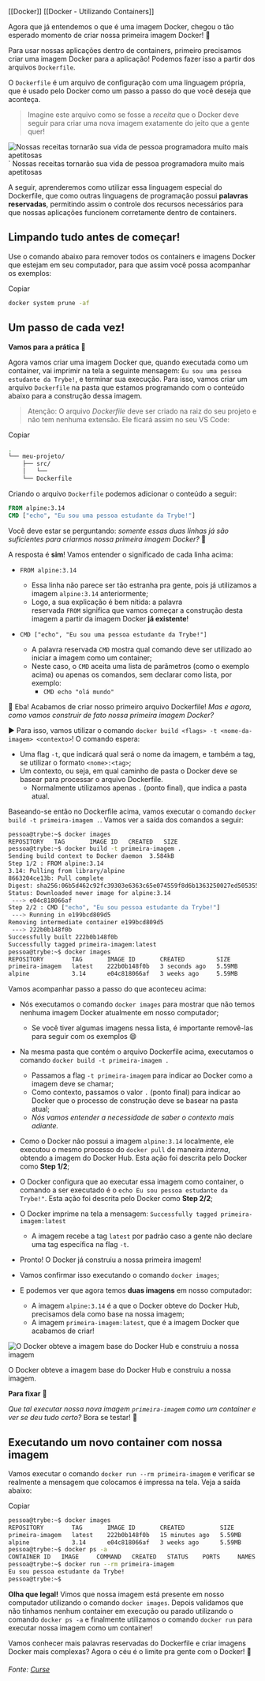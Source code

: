 [[Docker]]
[[Docker - Utilizando Containers]]


Agora que já entendemos o que é uma imagem Docker, chegou o tão esperado momento de criar nossa primeira imagem Docker! 🥳

Para usar nossas aplicações dentro de containers, primeiro precisamos criar uma imagem Docker para a aplicação! Podemos fazer isso a partir dos arquivos `Dockerfile`.

O `Dockerfile` é um arquivo de configuração com uma linguagem própria, que é usado pelo Docker como um passo a passo do que você deseja que aconteça.

> Imagine este arquivo como se fosse a _receita_ que o Docker deve seguir para criar uma nova imagem exatamente do jeito que a gente quer!

![Nossas receitas tornarão sua vida de pessoa programadora muito mais apetitosas](https://content-assets.betrybe.com/prod/Nossas%20receitas%20tornar%C3%A3o%20sua%20vida%20de%20pessoa%20programadora%20muito%20mais%20apetitosas.gif)
` Nossas receitas tornarão sua vida de pessoa programadora muito mais apetitosas

A seguir, aprenderemos como utilizar essa linguagem especial do Dockerfile, que como outras linguagens de programação possui **palavras reservadas**, permitindo assim o controle dos recursos necessários para que nossas aplicações funcionem corretamente dentro de containers.

## Limpando tudo antes de começar!

Use o comando abaixo para remover todos os containers e imagens Docker que estejam em seu computador, para que assim você possa acompanhar os exemplos:

Copiar

```bash
docker system prune -af
```

## Um passo de cada vez!

**Vamos para a prática** 💪

Agora vamos criar uma imagem Docker que, quando executada como um container, vai imprimir na tela a seguinte mensagem: `Eu sou uma pessoa estudante da Trybe!`, e terminar sua execução. Para isso, vamos criar um arquivo `Dockerfile` na pasta que estamos programando com o conteúdo abaixo para a construção dessa imagem.

> Atenção: O arquivo _Dockerfile_ deve ser criado na raiz do seu projeto e não tem nenhuma extensão. Ele ficará assim no seu VS Code:

Copiar

```bash
.
└── meu-projeto/
    ├── src/
    │   └── 
    └── Dockerfile
```

Criando o arquivo `Dockerfile` podemos adicionar o conteúdo a seguir:

```dockerfile
FROM alpine:3.14
CMD ["echo", "Eu sou uma pessoa estudante da Trybe!"]
```

Você deve estar se perguntando: _somente essas duas linhas já são suficientes para criarmos nossa primeira imagem Docker?_ 🤔

A resposta é **sim**! Vamos entender o significado de cada linha acima:

-   `FROM alpine:3.14`
    
    -   Essa linha não parece ser tão estranha pra gente, pois já utilizamos a imagem `alpine:3.14` anteriormente;
    -   Logo, a sua explicação é bem nítida: a palavra reservada `FROM` significa que vamos começar a construção desta imagem a partir da imagem Docker **já existente**!
-   `CMD ["echo", "Eu sou uma pessoa estudante da Trybe!"]`
    
    -   A palavra reservada `CMD` mostra qual comando deve ser utilizado ao iniciar a imagem como um container;
    -   Neste caso, o `CMD` aceita uma lista de parâmetros (como o exemplo acima) ou apenas os comandos, sem declarar como lista, por exemplo:
        -   `CMD echo "olá mundo"`

🥳 Eba! Acabamos de criar nosso primeiro arquivo Dockerfile! _Mas e agora, como vamos construir de fato nossa primeira imagem Docker?_

▶️ Para isso, vamos utilizar o comando `docker build <flags> -t <nome-da-imagem> <contexto>`! O comando espera:

-   Uma flag `-t`, que indicará qual será o nome da imagem, e também a tag, se utilizar o formato `<nome>:<tag>`;
-   Um contexto, ou seja, em qual caminho de pasta o Docker deve se basear para processar o arquivo Dockerfile.
    -   Normalmente utilizamos apenas `.` (ponto final), que indica a pasta atual.

Baseando-se então no Dockerfile acima, vamos executar o comando `docker build -t primeira-imagem .`. Vamos ver a saída dos comandos a seguir:


```bash
pessoa@trybe:~$ docker images
REPOSITORY   TAG       IMAGE ID   CREATED   SIZE
pessoa@trybe:~$ docker build -t primeira-imagem .
Sending build context to Docker daemon  3.584kB
Step 1/2 : FROM alpine:3.14
3.14: Pulling from library/alpine
8663204ce13b: Pull complete
Digest: sha256:06b5d462c92fc39303e6363c65e074559f8d6b1363250027ed5053557e3398c5
Status: Downloaded newer image for alpine:3.14
 ---> e04c818066af
Step 2/2 : CMD ["echo", "Eu sou pessoa estudante da Trybe!"]
 ---> Running in e199bcd809d5
Removing intermediate container e199bcd809d5
 ---> 222b0b148f0b
Successfully built 222b0b148f0b
Successfully tagged primeira-imagem:latest
pessoa@trybe:~$ docker images
REPOSITORY        TAG       IMAGE ID       CREATED         SIZE
primeira-imagem   latest    222b0b148f0b   3 seconds ago   5.59MB
alpine            3.14      e04c818066af   3 weeks ago     5.59MB
```

Vamos acompanhar passo a passo do que aconteceu acima:

-   Nós executamos o comando `docker images` para mostrar que não temos nenhuma imagem Docker atualmente em nosso computador;
    
    -   Se você tiver algumas imagens nessa lista, é importante removê-las para seguir com os exemplos 😄
-   Na mesma pasta que contém o arquivo Dockerfile acima, executamos o comando `docker build -t primeira-imagem .`
    
    -   Passamos a flag `-t primeira-imagem` para indicar ao Docker como a imagem deve se chamar;
    -   Como contexto, passamos o valor `.` (ponto final) para indicar ao Docker que o processo de construção deve se basear na pasta atual;
    -   _Nós vamos entender a necessidade de saber o contexto mais adiante._
-   Como o Docker não possui a imagem `alpine:3.14` localmente, ele executou o mesmo processo do `docker pull` de maneira _interna_, obtendo a imagem do Docker Hub. Esta ação foi descrita pelo Docker como **Step 1/2**;
    
-   O Docker configura que ao executar essa imagem como container, o comando a ser executado é o `echo Eu sou pessoa estudante da Trybe!"`. Esta ação foi descrita pelo Docker como **Step 2/2**;
    
-   O Docker imprime na tela a mensagem: `Successfully tagged primeira-imagem:latest`
    
    -   A imagem recebe a tag `latest` por padrão caso a gente não declare uma tag específica na flag `-t`.
-   Pronto! O Docker já construiu a nossa primeira imagem!
    
-   Vamos confirmar isso executando o comando `docker images`;
    
-   E podemos ver que agora temos **duas imagens** em nosso computador:
    
    -   A imagem `alpine:3.14` é a que o Docker obteve do Docker Hub, precisamos dela como base na nossa imagem;
    -   A imagem `primeira-imagem:latest`, que é a imagem Docker que acabamos de criar!

![O Docker obteve a imagem base do Docker Hub e construiu a nossa imagem](https://content-assets.betrybe.com/prod/O%20Docker%20obteve%20a%20imagem%20base%20do%20Docker%20Hub%20e%20construiu%20a%20nossa%20imagem.png)

O Docker obteve a imagem base do Docker Hub e construiu a nossa imagem.

**Para fixar** 🧠

_Que tal executar nossa nova imagem `primeira-imagem` como um container e ver se deu tudo certo?_ Bora se testar! 🐋

## Executando um novo container com nossa imagem

Vamos executar o comando `docker run --rm primeira-imagem` e verificar se realmente a mensagem que colocamos é impressa na tela. Veja a saída abaixo:

Copiar

```bash
pessoa@trybe:~$ docker images
REPOSITORY        TAG       IMAGE ID       CREATED          SIZE
primeira-imagem   latest    222b0b148f0b   15 minutes ago   5.59MB
alpine            3.14      e04c818066af   3 weeks ago      5.59MB
pessoa@trybe:~$ docker ps -a
CONTAINER ID   IMAGE     COMMAND   CREATED   STATUS    PORTS     NAMES
pessoa@trybe:~$ docker run --rm primeira-imagem
Eu sou pessoa estudante da Trybe!
pessoa@trybe:~$
```

**Olha que legal!** Vimos que nossa imagem está presente em nosso computador utilizando o comando `docker images`. Depois validamos que não tínhamos nenhum container em execução ou parado utilizando o comando `docker ps -a` e finalmente utilizamos o comando `docker run` para executar nossa imagem como um container!

Vamos conhecer mais palavras reservadas do Dockerfile e criar imagens Docker mais complexas? Agora o céu é o limite pra gente com o Docker! 🐋

###### Fonte: [Curse](https://app.betrybe.com/learn/course/5e938f69-6e32-43b3-9685-c936530fd326/module/94d0e996-1827-4fbc-bc24-c99fb592925b/section/5987fa2d-0d04-45b2-9d91-1c2ffce09862/day/da25fd46-8818-4234-8603-a442b047370f/lesson/822be635-e9da-4b46-8042-cbf537013935)